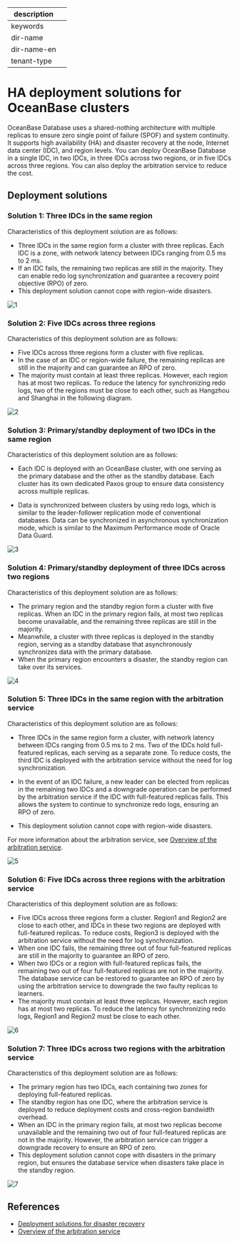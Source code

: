 |description||
|---|---|
|keywords||
|dir-name||
|dir-name-en||
|tenant-type||

# HA deployment solutions for OceanBase clusters

OceanBase Database uses a shared-nothing architecture with multiple replicas to ensure zero single point of failure (SPOF) and system continuity. It supports high availability (HA) and disaster recovery at the node, Internet data center (IDC), and region levels. You can deploy OceanBase Database in a single IDC, in two IDCs, in three IDCs across two regions, or in five IDCs across three regions. You can also deploy the arbitration service to reduce the cost.

## Deployment solutions

### Solution 1: Three IDCs in the same region

Characteristics of this deployment solution are as follows:

* Three IDCs in the same region form a cluster with three replicas. Each IDC is a zone, with network latency between IDCs ranging from 0.5 ms to 2 ms.
* If an IDC fails, the remaining two replicas are still in the majority. They can enable redo log synchronization and guarantee a recovery point objective (RPO) of zero.
* This deployment solution cannot cope with region-wide disasters.

![1](https://obbusiness-private.oss-cn-shanghai.aliyuncs.com/doc/img/observer-enterprise/V4.2.1/EN_US/400.deploy/%E5%86%85%E6%A0%B802-1%402x.png)

### Solution 2: Five IDCs across three regions

Characteristics of this deployment solution are as follows:

* Five IDCs across three regions form a cluster with five replicas.
* In the case of an IDC or region-wide failure, the remaining replicas are still in the majority and can guarantee an RPO of zero.
* The majority must contain at least three replicas. However, each region has at most two replicas. To reduce the latency for synchronizing redo logs, two of the regions must be close to each other, such as Hangzhou and Shanghai in the following diagram.

![2](https://obbusiness-private.oss-cn-shanghai.aliyuncs.com/doc/img/observer-enterprise/V4.2.1/EN_US/400.deploy/%E5%86%85%E6%A0%B802-2%402x.png)

### Solution 3: Primary/standby deployment of two IDCs in the same region

Characteristics of this deployment solution are as follows:

* Each IDC is deployed with an OceanBase cluster, with one serving as the primary database and the other as the standby database. Each cluster has its own dedicated Paxos group to ensure data consistency across multiple replicas.

* Data is synchronized between clusters by using redo logs, which is similar to the leader-follower replication mode of conventional databases. Data can be synchronized in asynchronous synchronization mode, which is similar to the Maximum Performance mode of Oracle Data Guard.

![3](https://obbusiness-private.oss-cn-shanghai.aliyuncs.com/doc/img/observer-enterprise/V4.2.1/EN_US/400.deploy/%E5%86%85%E6%A0%B802-3%402x.png)

### Solution 4: Primary/standby deployment of three IDCs across two regions

Characteristics of this deployment solution are as follows:

* The primary region and the standby region form a cluster with five replicas. When an IDC in the primary region fails, at most two replicas become unavailable, and the remaining three replicas are still in the majority.
* Meanwhile, a cluster with three replicas is deployed in the standby region, serving as a standby database that asynchronously synchronizes data with the primary database.
* When the primary region encounters a disaster, the standby region can take over its services.

![4](https://obbusiness-private.oss-cn-shanghai.aliyuncs.com/doc/img/observer-enterprise/V4.2.1/EN_US/400.deploy/%E5%86%85%E6%A0%B802-4.png)

### Solution 5: Three IDCs in the same region with the arbitration service

Characteristics of this deployment solution are as follows:

* Three IDCs in the same region form a cluster, with network latency between IDCs ranging from 0.5 ms to 2 ms. Two of the IDCs hold full-featured replicas, each serving as a separate zone. To reduce costs, the third IDC is deployed with the arbitration service without the need for log synchronization.
  
* In the event of an IDC failure, a new leader can be elected from replicas in the remaining two IDCs and a downgrade operation can be performed by the arbitration service if the IDC with full-featured replicas fails. This allows the system to continue to synchronize redo logs, ensuring an RPO of zero.

* This deployment solution cannot cope with region-wide disasters.


For more information about the arbitration service, see [Overview of the arbitration service](../600.manage/400.high-availability/400.arbitration-high-availability/100.arbitration-service-overview.md).


![5](https://obbusiness-private.oss-cn-shanghai.aliyuncs.com/doc/img/observer-enterprise/V4.2.1/EN_US/400.deploy/%E5%86%85%E6%A0%B802-5%402x.png)

### Solution 6: Five IDCs across three regions with the arbitration service

Characteristics of this deployment solution are as follows:

* Five IDCs across three regions form a cluster. Region1 and Region2 are close to each other, and IDCs in these two regions are deployed with full-featured replicas. To reduce costs, Region3 is deployed with the arbitration service without the need for log synchronization.
* When one IDC fails, the remaining three out of four full-featured replicas are still in the majority to guarantee an RPO of zero.
* When two IDCs or a region with full-featured replicas fails, the remaining two out of four full-featured replicas are not in the majority. The database service can be restored to guarantee an RPO of zero by using the arbitration service to downgrade the two faulty replicas to learners.
* The majority must contain at least three replicas. However, each region has at most two replicas. To reduce the latency for synchronizing redo logs, Region1 and Region2 must be close to each other.

![6](https://obbusiness-private.oss-cn-shanghai.aliyuncs.com/doc/img/observer-enterprise/V4.2.1/EN_US/400.deploy/%E5%86%85%E6%A0%B802-6%402x.png)

### Solution 7: Three IDCs across two regions with the arbitration service

Characteristics of this deployment solution are as follows:

* The primary region has two IDCs, each containing two zones for deploying full-featured replicas.
* The standby region has one IDC, where the arbitration service is deployed to reduce deployment costs and cross-region bandwidth overhead.
* When an IDC in the primary region fails, at most two replicas become unavailable and the remaining two out of four full-featured replicas are not in the majority. However, the arbitration service can trigger a downgrade recovery to ensure an RPO of zero.
* This deployment solution cannot cope with disasters in the primary region, but ensures the database service when disasters take place in the standby region.

![7](https://obbusiness-private.oss-cn-shanghai.aliyuncs.com/doc/img/observer-enterprise/V4.2.1/EN_US/400.deploy/%E5%86%85%E6%A0%B802-7.png)

## References

* [Deployment solutions for disaster recovery](../700.reference/100.oceanbase-database-concepts/1000.high-data-reliability-and-availability/200.disaster-recovery-deployment-plan.md)
* [Overview of the arbitration service](../600.manage/400.high-availability/400.arbitration-high-availability/100.arbitration-service-overview.md)
